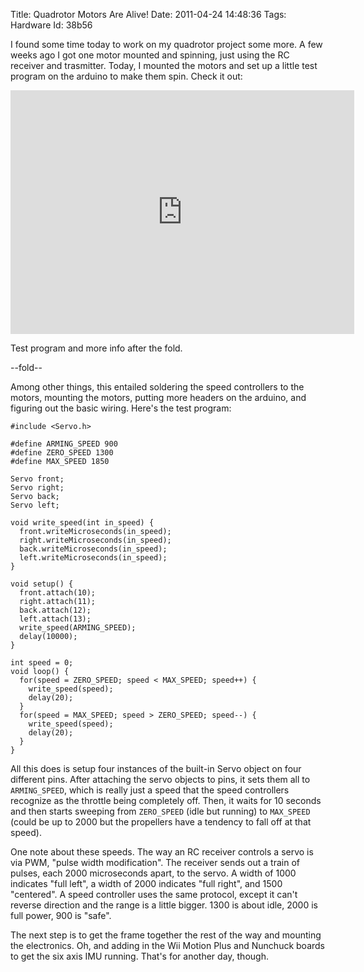 Title: Quadrotor Motors Are Alive!
Date:  2011-04-24 14:48:36
Tags:  Hardware
Id:    38b56

I found some time today to work on my quadrotor project some more. A few weeks ago I got one motor mounted and spinning, just using the RC receiver and trasmitter. Today, I mounted the motors and set up a little test program on the arduino to make them spin. Check it out:

<iframe title="YouTube video player" width="550" height="390" src="http://www.youtube.com/embed/TuMfhkaHe0w" frameborder="0" allowfullscreen></iframe>

Test program and more info after the fold.

--fold--

Among other things, this entailed soldering the speed controllers to the motors, mounting the motors, putting more headers on the arduino, and figuring out the basic wiring. Here's the test program:

    #include <Servo.h>
    
    #define ARMING_SPEED 900
    #define ZERO_SPEED 1300
    #define MAX_SPEED 1850
    
    Servo front;
    Servo right;
    Servo back;
    Servo left;
    
    void write_speed(int in_speed) {
      front.writeMicroseconds(in_speed);
      right.writeMicroseconds(in_speed);
      back.writeMicroseconds(in_speed);
      left.writeMicroseconds(in_speed);
    }
    
    void setup() {
      front.attach(10);
      right.attach(11);
      back.attach(12);
      left.attach(13);
      write_speed(ARMING_SPEED);
      delay(10000);
    }
      
    int speed = 0;
    void loop() {
      for(speed = ZERO_SPEED; speed < MAX_SPEED; speed++) {
        write_speed(speed);
        delay(20);
      }
      for(speed = MAX_SPEED; speed > ZERO_SPEED; speed--) {
        write_speed(speed);
        delay(20);
      }
    }

All this does is setup four instances of the built-in Servo object on four different pins. After attaching the servo objects to pins, it sets them all to `ARMING_SPEED`, which is really just a speed that the speed controllers recognize as the throttle being completely off. Then, it waits for 10 seconds and then starts sweeping from `ZERO_SPEED` (idle but running) to `MAX_SPEED` (could be up to 2000 but the propellers have a tendency to fall off at that speed). 

One note about these speeds. The way an RC receiver controls a servo is via PWM, "pulse width modification". The receiver sends out a train of pulses, each 2000 microseconds apart, to the servo. A width of 1000 indicates "full left", a width of 2000 indicates "full right", and 1500 "centered". A speed controller uses the same protocol, except it can't reverse direction and the range is a little bigger. 1300 is about idle, 2000 is full power, 900 is "safe". 

The next step is to get the frame together the rest of the way and mounting the electronics. Oh, and adding in the Wii Motion Plus and Nunchuck boards to get the six axis IMU running. That's for another day, though.

